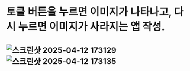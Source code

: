# 토클 버튼을 누르면 이미지가 나타나고, 다시 누르면 이미지가 사라지는 앱 작성.

## ![스크린샷 2025-04-12 173129](https://github.com/user-attachments/assets/8e218189-dae7-438b-a962-c018bb5f4b76)![스크린샷 2025-04-12 173135](https://github.com/user-attachments/assets/897e7a41-cec2-4b63-8084-065b56be47a8)
